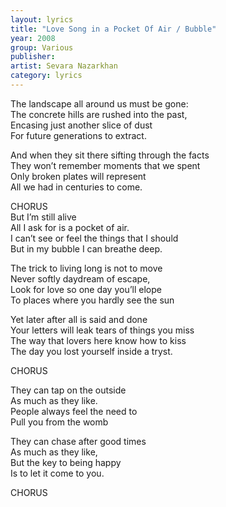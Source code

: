 ```yaml
---
layout: lyrics
title: "Love Song in a Pocket Of Air / Bubble"
year: 2008
group: Various
publisher: 
artist: Sevara Nazarkhan
category: lyrics
---
```


The landscape all around us must be gone:  
The concrete hills are rushed into the past,  
Encasing just another slice of dust  
For future generations to extract.  
  
And when they sit there sifting through the facts  
They won’t remember moments that we spent  
Only broken plates will represent  
All we had in centuries to come.  
  
CHORUS  
But I’m still alive  
All I ask for is a pocket of air.  
I can’t see or feel the things that I should  
But in my bubble I can breathe deep.  
  
The trick to living long is not to move  
Never softly daydream of escape,  
Look for love so one day you’ll elope   
To places where you hardly see the sun  
  
Yet later after all is said and done  
Your letters will leak tears of things you miss  
The way that lovers here know how to kiss  
The day you lost yourself inside a tryst.  
  
CHORUS
  
They can tap on the outside  
As much as they like.  
People always feel the need to  
Pull you from the womb  
  
They can chase after good times  
As much as they like,  
But the key to being happy  
Is to let it come to you.

CHORUS